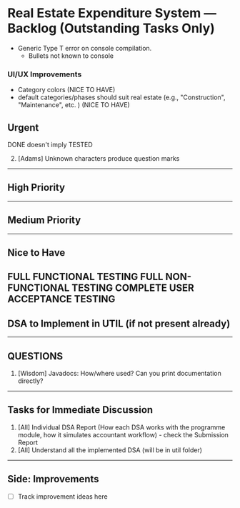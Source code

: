 # Real Estate Expenditure System — Backlog (Outstanding Tasks Only)

- Generic Type T error on console compilation.
  - Bullets not known to console

### UI/UX Improvements
- Category colors (NICE TO HAVE)
- default categories/phases should suit real estate (e.g., "Construction", "Maintenance", etc. ) (NICE TO HAVE)


## **Urgent**
DONE doesn't imply TESTED

2. [Adams] Unknown characters produce question marks


---

## **High Priority**

---

## **Medium Priority**

---

## **Nice to Have**

FULL FUNCTIONAL TESTING
FULL NON-FUNCTIONAL TESTING
COMPLETE USER ACCEPTANCE TESTING
---

## **DSA to Implement in UTIL (if not present already)**


---

## **QUESTIONS**
1. [Wisdom] Javadocs: How/where used? Can you print documentation directly?

---

## **Tasks for Immediate Discussion**

1. [All] Individual DSA Report (How each DSA works with the programme module, how it simulates accountant workflow) - check the Submission Report
2. [All] Understand all the implemented  DSA (will be in util folder)

---

## **Side: Improvements**

- [ ] Track improvement ideas here

